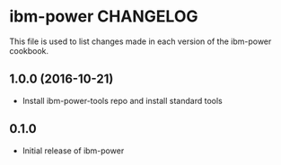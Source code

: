 ibm-power CHANGELOG
===================
This file is used to list changes made in each version of the
ibm-power cookbook.

1.0.0 (2016-10-21)
------------------
- Install ibm-power-tools repo and install standard tools

0.1.0
-----
- Initial release of ibm-power

